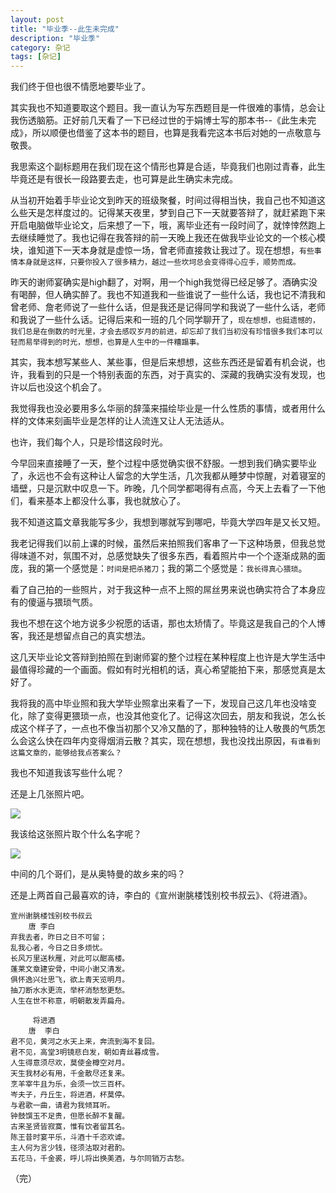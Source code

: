 ```yaml
---
layout: post
title: "毕业季--此生未完成"
description: "毕业季"
category: 杂记
tags: [杂记]
---
```


我们终于但也很不情愿地要毕业了。

其实我也不知道要取这个题目。我一直认为写东西题目是一件很难的事情，总会让我伤透脑筋。正好前几天看了一下已经过世的于娟博士写的那本书--《此生未完成》，所以顺便也借鉴了这本书的题目，也算是我看完这本书后对她的一点敬意与敬畏。

我思索这个副标题用在我们现在这个情形也算是合适，毕竟我们也刚过青春，此生毕竟还是有很长一段路要去走，也可算是此生确实未完成。

从当初开始着手毕业论文到昨天的班级聚餐，时间过得相当快，我自己也不知道这么些天是怎样度过的。记得某天夜里，梦到自己下一天就要答辩了，就赶紧跑下来开启电脑做毕业论文，后来想了一下，哦，离毕业还有一段时间了，就悻悻然跑上去继续睡觉了。我也记得在我答辩的前一天晚上我还在做我毕业论文的一个核心模块，谁知道下一天本身就是虚惊一场，曾老师直接救让我过了。现在想想，`有些事情本身就是这样，只要你投入了很多精力，越过一些坎坷总会变得得心应手，顺势而成。`

昨天的谢师宴确实是high翻了，对啊，用一个high我觉得已经足够了。酒确实没有喝醉，但人确实醉了。我也不知道我和一些谁说了一些什么话，我也记不清我和曾老师、詹老师说了一些什么话，但是我还是记得同学和我说了一些什么话，老师和我说了一些什么话。记得后来和一班的几个同学聊开了，`现在想想，也挺遗憾的，我们总是在倒数的时光里，才会去感叹岁月的前进，却忘却了我们当初没有珍惜很多我们本可以轻而易举得到的时光，想想，也算是人生中的一件糟蹋事。`

其实，我本想写某些人、某些事，但是后来想想，这些东西还是留着有机会说，也许，我看到的只是一个特别表面的东西，对于真实的、深藏的我确实没有发现，也许以后也没这个机会了。

我觉得我也没必要用多么华丽的辞藻来描绘毕业是一什么性质的事情，或者用什么样的文体来刻画毕业是怎样的让人流连又让人无法适从。

也许，我们每个人，只是珍惜这段时光。

今早回来直接睡了一天，整个过程中感觉确实很不舒服。一想到我们确实要毕业了，永远也不会有这种让人留念的大学生活，几次我都从睡梦中惊醒，对着寝室的墙壁，只是沉默中叹息一下。昨晚，几个同学都喝得有点高，今天上去看了一下他们，看来基本上都没什么事，我也就放心了。

我不知道这篇文章我能写多少，我想到哪就写到哪吧，毕竟大学四年是又长又短。

我老记得我们以前上课的时候，虽然后来拍照我们客串了一下这种场景，但我总觉得味道不对，氛围不对，总感觉缺失了很多东西，看着照片中一个个逐渐成熟的面庞，我的第一个感觉是：`时间是把杀猪刀`；我的第二个感觉是：`我长得真心猥琐`。

看了自己拍的一些照片，对于我这种一点不上照的屌丝男来说也确实符合了本身应有的傻逼与猥琐气质。

我也不想在这个地方说多少祝愿的话语，那也太矫情了。毕竟这是我自己的个人博客，我还是想留点自己的真实想法。

这几天毕业论文答辩到拍照在到谢师宴的整个过程在某种程度上也许是大学生活中最值得珍藏的一个画面。假如有时光相机的话，真心希望能拍下来，那感觉真是太好了。

我将我的高中毕业照和我大学毕业照拿出来看了一下，发现自己这几年也没啥变化，除了变得更猥琐一点，也没其他变化了。记得这次回去，朋友和我说，怎么长成这个样子了，一点也不像当初那个又冷又酷的了，那种独特的让人敬畏的气质怎么会这么快在四年内变得烟消云散？其实，现在想想，我也没找出原因，`有谁看到这篇文章的，能够给我点答案么？`

我也不知道我该写些什么呢？

还是上几张照片吧。

<img src="http://mjgao.qiniudn.com/dianshanghe.jpg/mjgao.1" />

我该给这张照片取个什么名字呢？

<img src="http://mjgao.qiniudn.com/dianshangv.jpg/mjgao.1" />

中间的几个哥们，是从奥特曼的故乡来的吗？

还是上两首自己最喜欢的诗，李白的《宣州谢朓楼饯别校书叔云》、《将进酒》。

    宣州谢朓楼饯别校书叔云
        唐 李白
    弃我去者，昨日之日不可留；
    乱我心者，今日之日多烦忧。
    长风万里送秋雁，对此可以酣高楼。
    蓬莱文章建安骨，中间小谢又清发。
    俱怀逸兴壮思飞，欲上青天览明月。
    抽刀断水水更流，举杯消愁愁更愁。 
    人生在世不称意，明朝散发弄扁舟。

         将进酒
        唐  李白
    君不见，黄河之水天上来，奔流到海不复回。
    君不见，高堂3明镜悲白发，朝如青丝暮成雪。
    人生得意须尽欢，莫使金樽空对月。
    天生我材必有用，千金散尽还复来。
    烹羊宰牛且为乐，会须一饮三百杯。
    岑夫子，丹丘生，将进酒，杯莫停。
    与君歌一曲，请君为我倾耳听。
    钟鼓馔玉不足贵，但愿长醉不复醒。
    古来圣贤皆寂寞，惟有饮者留其名。
    陈王昔时宴平乐，斗酒十千恣欢谑。
    主人何为言少钱，径须沽取对君酌。
    五花马，千金裘，呼儿将出换美酒，与尔同销万古愁。

（完）









                 

